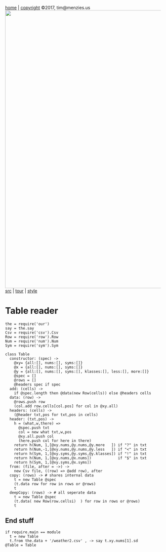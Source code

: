 [home](http://tiny.cc/koff) |
[copyright](https://github.com/koffee/script/blob/master/LICENSE.md) &copy;2017, tim&commat;menzies.us<br>
[<img width=900 src=https://raw.githubusercontent.com/koffee/script/master/img/head.jpg>](http://tiny.cc/koff)<br>
[src](https://github.com/koffee/script/tree/master/lib) |
[tour](https://github.com/koffee/script/blob/master/docs/TOUR.md) |
[style](https://github.com/koffee/script/blob/master/docs/STYLE.md)

# Table reader

    the = require('our')
    say = the.say
    Csv = require('csv').Csv
    Row = require('row').Row
    Num = require('num').Num
    Sym = require('sym').Sym

    class Table
      constructor: (spec) ->
        @xy= {all:[], nums:[], syms:[]}
        @x = {all:[], nums:[], syms:[]}
        @y = {all:[], nums:[], syms:[], klasses:[], less:[], more:[]}
        @spec = []
        @rows = []
        @headers spec if spec
      add: (cells) ->
        if @spec.length then @data(new Row(cells)) else @headers cells
      data: (row) ->
        @rows.push row
        (col.add row.cells[col.pos] for col in @xy.all)
      headers: (cells) ->
        (@header txt,pos for txt,pos in cells)
      header: (txt,pos) ->
        h = (what,w,there) =>
          @spec.push txt
          col = new what txt,w,pos
          @xy.all.push col
          (here.push col for here in there)
        return h(Num, 1,[@xy.nums,@y.nums,@y.more   ]) if "?" in txt
        return h(Num,-1,[@xy.nums,@y.nums,@y.less   ]) if "<" in txt
        return h(Sym, 1,[@xy.syms,@y.syms,@y.klasses]) if "!" in txt
        return h(Num, 1,[@xy.nums,@x.nums])            if "$" in txt
        return h(Sym, 1,[@xy.syms,@x.syms])
      from: (file, after = ->) ->
        new Csv file, ((row) => @add row), after
      copy: (rows) -> # shares internal data
        t = new Table @spec
        (t.data row for row in rows or @rows)
        t
      deepCopy: (rows) -> # all seperate data
        t = new Table @spec
        (t.data( new Row(row.cellsi)  ) for row in rows or @rows)
        t

## End stuff

    if require.main == module
      t = new Table
      t.from the.data + '/weather2.csv' , -> say t.xy.nums[1].sd
    @Table = Table
